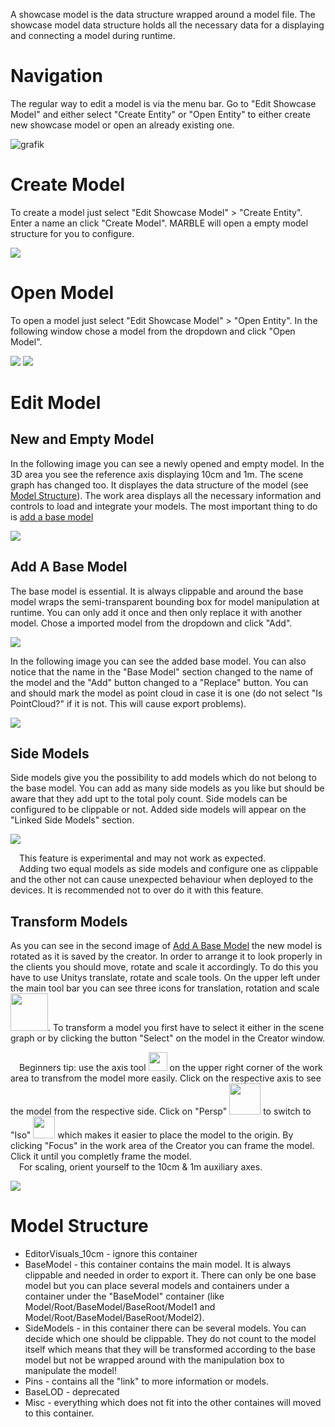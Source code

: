 A showcase model is the data structure wrapped around a model file. The showcase model data structure holds all the necessary data for a displaying and connecting a model during runtime.

# Navigation
The regular way to edit a model is via the menu bar. Go to "Edit Showcase Model" and either select "Create Entity" or "Open Entity" to either create new showcase model or open an already existing one.

![grafik](https://user-images.githubusercontent.com/77617650/234291880-5bdb40b3-6cc7-4c93-83ac-3438b1a313d8.png)

# Create Model
To create a model just select "Edit Showcase Model" > "Create Entity". Enter a name an click "Create Model". MARBLE will open a empty model structure for you to configure.

![](https://github.com/FUSEEProjectTeam/MARBLE/blob/StateServiceProfileRestructure/00_Doku/Images/01_Features_ShowcaseModel_00_CreateModel.JPG)

# Open Model
To open a model just select "Edit Showcase Model" > "Open Entity". In the following window chose a model from the dropdown and click "Open Model".

![](https://github.com/FUSEEProjectTeam/MARBLE/blob/StateServiceProfileRestructure/00_Doku/Images/01_Features_ShowcaseModel_02_OpenModel.JPG)
![](https://github.com/FUSEEProjectTeam/MARBLE/blob/StateServiceProfileRestructure/00_Doku/Images/01_Features_ShowcaseModel_02_OpenModelDropdown.JPG)

# Edit Model
## New and Empty Model
In the following image you can see a newly opened and empty model. In the 3D area you see the reference axis displaying 10cm and 1m. The scene graph has changed too. It displayes the data structure of the model (see [Model Structure](https://github.com/FUSEEProjectTeam/MARBLE/wiki/Edit-Showcase-Models#model-structure)). The work area displays all the necessary information and controls to load and integrate your models. The most important thing to do is [add a base model](https://github.com/FUSEEProjectTeam/MARBLE/wiki/Edit-Showcase-Models#add-a-base-model) 

![](https://github.com/FUSEEProjectTeam/MARBLE/blob/StateServiceProfileRestructure/00_Doku/Images/01_Features_ShowcaseModel_00_NewModelOpenedTotal.JPG)

## Add A Base Model
The base model is essential. It is always clippable and around the base model wraps the semi-transparent bounding box for model manipulation at runtime. You can only add it once and then only replace it with another model. Chose a imported model from the dropdown and click "Add".

![](https://github.com/FUSEEProjectTeam/MARBLE/blob/StateServiceProfileRestructure/00_Doku/Images/01_Features_ShowcaseModel_01_BaseModelNotAddedDetail.JPG)

In the following image you can see the added base model. You can also notice that the name in the "Base Model" section changed to the name of the model and the "Add" button changed to a "Replace" button. You can and should mark the model as point cloud in case it is one (do not select "Is PointCloud?" if it is not. This will cause export problems).

![](https://github.com/FUSEEProjectTeam/MARBLE/blob/StateServiceProfileRestructure/00_Doku/Images/01_Features_ShowcaseModel_01_BaseModelAdded.JPG)
 
## Side Models
Side models give you the possibility to add models which do not belong to the base model. You can add as many side models as you like but should be aware that they add upt to the total poly count. Side models can be configured to be clippable or not. Added side models will appear on the "Linked Side Models" section.

![](https://github.com/FUSEEProjectTeam/MARBLE/blob/StateServiceProfileRestructure/00_Doku/Images/01_Features_ShowcaseModel_03_SideModelsDetail.JPG)

<img src="https://github.com/FUSEEProjectTeam/MARBLE/blob/StateServiceProfileRestructure/M/Assets/_MARBLECreator/Data/Images/Warning_Texture.png" width="10" /> This feature is experimental and may not work as expected.<br>
<img src="https://github.com/FUSEEProjectTeam/MARBLE/blob/StateServiceProfileRestructure/M/Assets/_MARBLECreator/Data/Images/Warning_Texture.png" width="10" /> Adding two equal models as side models and configure one as clippable and the other not can cause unexpected behaviour when deployed to the devices. It is recommended not to over do it with this feature.

## Transform Models
As you can see in the second image of [Add A Base Model](https://github.com/FUSEEProjectTeam/MARBLE/wiki/Edit-Showcase-Models#add-a-base-model) the new model is rotated as it is saved by the creator. In order to arrange it to look properly in the clients you should move, rotate and scale it accordingly.
To do this you have to use Unitys translate, rotate and scale tools. On the upper left under the main tool bar you can see three icons for translation, rotation and scale <img src="https://github.com/FUSEEProjectTeam/MARBLE/blob/StateServiceProfileRestructure/00_Doku/Images/01_Features_ShowcaseModel_04_TransformModel.JPG" width="60" />. To transform a model you first have to select it either in the scene graph or by clicking the button "Select" on the model in the Creator window.

<img src="https://github.com/FUSEEProjectTeam/MARBLE/blob/StateServiceProfileRestructure/M/Assets/_MARBLECreator/Data/Images/Warning_Texture.png" width="10" /> Beginners tip: use the axis tool <img src="https://github.com/FUSEEProjectTeam/MARBLE/blob/StateServiceProfileRestructure/00_Doku/Images/01_Features_ShowcaseModel_04_AxisTool.JPG" width="30" /> on the upper right corner of the work area to transfrom the model more easily. Click on the respective axis to see the model from the respective side. Click on "Persp" <img src="https://github.com/FUSEEProjectTeam/MARBLE/blob/StateServiceProfileRestructure/00_Doku/Images/01_Features_ShowcaseModel_04_Pers.JPG" width="50" /> to switch to "Iso" <img src="https://github.com/FUSEEProjectTeam/MARBLE/blob/StateServiceProfileRestructure/00_Doku/Images/01_Features_ShowcaseModel_04_Iso.JPG" width="35" /> which makes it easier to place the model to the origin. By clicking "Focus" in the work area of the Creator you can frame the model. Click it until you completly frame the model.<br>
<img src="https://github.com/FUSEEProjectTeam/MARBLE/blob/StateServiceProfileRestructure/M/Assets/_MARBLECreator/Data/Images/Warning_Texture.png" width="10" /> For scaling, orient yourself to the 10cm & 1m auxiliary axes.

![](https://github.com/FUSEEProjectTeam/MARBLE/blob/StateServiceProfileRestructure/00_Doku/Images/01_Features_ShowcaseModel_01_BaseModelRotated.JPG)

# Model Structure
* EditorVisuals_10cm - ignore this container
* BaseModel - this container contains the main model. It is always clippable and needed in order to export it. There can only be one base model but you can place several models and containers under a container under the "BaseModel" container (like Model/Root/BaseModel/BaseRoot/Model1 and Model/Root/BaseModel/BaseRoot/Model2).
* SideModels - in this container there can be several models. You can decide which one should be clippable. They do not count to the model itself which means that they will be transformed according to the base model but not be wrapped around with the manipulation box to manipulate the model!
* Pins - contains all the "link" to more information or models.
* BaseLOD - deprecated
* Misc - everything which does not fit into the other containes will moved to this container.